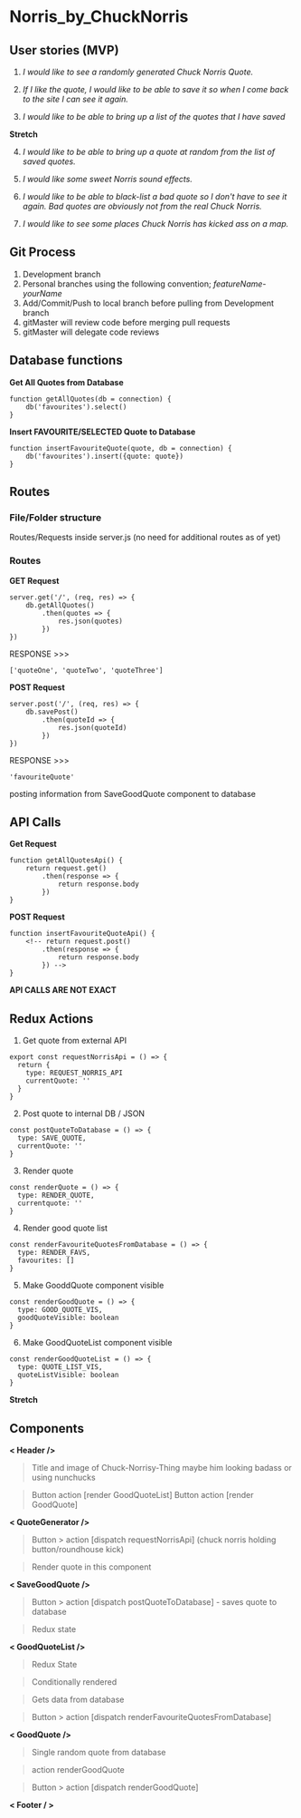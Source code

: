 # Norris_by_ChuckNorris

## User stories (MVP)

1. *I would like to see a randomly generated Chuck Norris Quote.*

2. *If I like the quote, I would like to be able to save it so when I come back to the site I can see it again.*

3. *I would like to be able to bring up a list of the quotes that I have saved*

**Stretch**

4. *I would like to be able to bring up a quote at random from the list of saved quotes.*

5. *I would like some sweet Norris sound effects.*

6. *I would like to be able to black-list a bad quote so I don't have to see it again. Bad quotes are obviously not from the real Chuck Norris.*

7. *I would like to see some places Chuck Norris has kicked ass on a map.*

## Git Process

1. Development branch
2. Personal branches using the following convention;
    *featureName-yourName*
3. Add/Commit/Push to local branch before pulling from Development branch
4. gitMaster will review code before merging pull requests
5. gitMaster will delegate code reviews



## Database functions

**Get All Quotes from Database**
```
function getAllQuotes(db = connection) {
    db('favourites').select()
}
```
**Insert FAVOURITE/SELECTED Quote to Database**
```
function insertFavouriteQuote(quote, db = connection) {
    db('favourites').insert({quote: quote})
}
```

## Routes
### File/Folder structure

Routes/Requests inside server.js (no need for additional routes as of yet)

### Routes

**GET Request**
```
server.get('/', (req, res) => {
    db.getAllQuotes()
        .then(quotes => {
            res.json(quotes)
        })
}) 
```
RESPONSE >>>
```
['quoteOne', 'quoteTwo', 'quoteThree']
```

**POST Request**
```
server.post('/', (req, res) => {
    db.savePost()
        .then(quoteId => {
            res.json(quoteId)
        })
})
```
RESPONSE >>>
```
'favouriteQuote'
```


posting information from SaveGoodQuote component to database

## API Calls

**Get Request**
```
function getAllQuotesApi() {
    return request.get()
        .then(response => {
            return response.body
        })
}
```

**POST Request**
```
function insertFavouriteQuoteApi() {
    <!-- return request.post()
        .then(response => {
            return response.body
        }) -->
}
```

**API CALLS ARE NOT EXACT**

## Redux Actions

1. Get quote from external API
```
export const requestNorrisApi = () => {
  return {
    type: REQUEST_NORRIS_API
    currentQuote: ''
  }
}
```

2. Post quote to internal DB / JSON
```
const postQuoteToDatabase = () => {
  type: SAVE_QUOTE,
  currentQuote: ''
}
```

3. Render quote
```
const renderQuote = () => {
  type: RENDER_QUOTE,
  currentquote: ''
}
```

4. Render good quote list
```
const renderFavouriteQuotesFromDatabase = () => {
  type: RENDER_FAVS,
  favourites: []
}
```

5. Make GooddQuote component visible
```
const renderGoodQuote = () => {
  type: GOOD_QUOTE_VIS,
  goodQuoteVisible: boolean
}
```

6. Make GoodQuoteList component visible
```
const renderGoodQuoteList = () => {
  type: QUOTE_LIST_VIS,
  quoteListVisible: boolean
}
```

**Stretch**

## Components



**< Header />**

>Title and image of Chuck-Norrisy-Thing maybe him looking badass or using nunchucks

> Button action [render GoodQuoteList]
> Button action [render GoodQuote]


**< QuoteGenerator />**

>Button > action [dispatch requestNorrisApi]   (chuck norris holding button/roundhouse kick)

>Render quote in this component



**< SaveGoodQuote />**

>Button > action [dispatch postQuoteToDatabase] - saves quote to database

>Redux state



**< GoodQuoteList />**

>Redux State

>Conditionally rendered

>Gets data from database

>Button > action [dispatch renderFavouriteQuotesFromDatabase]


**< GoodQuote />**

>Single random quote from database

>action renderGoodQuote

>Button > action [dispatch renderGoodQuote]

**< Footer / >**